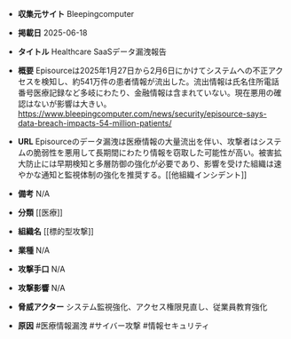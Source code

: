- **収集元サイト**
Bleepingcomputer

- **掲載日**
2025-06-18

- **タイトル**
Healthcare SaaSデータ漏洩報告

- **概要**
Episourceは2025年1月27日から2月6日にかけてシステムへの不正アクセスを検知し、約541万件の患者情報が流出した。流出情報は氏名住所電話番号医療記録など多岐にわたり、金融情報は含まれていない。現在悪用の確認はないが影響は大きい。https://www.bleepingcomputer.com/news/security/episource-says-data-breach-impacts-54-million-patients/

- **URL**
Episourceのデータ漏洩は医療情報の大量流出を伴い、攻撃者はシステムの脆弱性を悪用して長期間にわたり情報を窃取した可能性が高い。被害拡大防止には早期検知と多層防御の強化が必要であり、影響を受けた組織は速やかな通知と監視体制の強化を推奨する。[[他組織インシデント]]

- **備考**
N/A

- **分類**
[[医療]]

- **組織名**
[[標的型攻撃]]

- **業種**
N/A

- **攻撃手口**
N/A

- **攻撃影響**
N/A

- **脅威アクター**
システム監視強化、アクセス権限見直し、従業員教育強化

- **原因**
#医療情報漏洩 #サイバー攻撃 #情報セキュリティ
